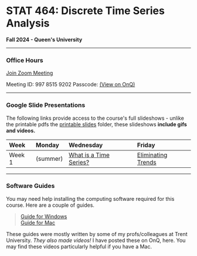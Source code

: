 # STAT 464: Discrete Time Series Analysis
**Fall 2024 - Queen's University**

---

### Office Hours

[Join Zoom Meeting](https://queensu.zoom.us/j/99785159202?pwd=7Muvwaq43S7NlczdQyRnESbiLzpVF9.1)

Meeting ID: 997 8515 9202
Passcode: [(View on OnQ)](https://onq.queensu.ca/d2l/home/948691)

---

### Google Slide Presentations

The following links provide access to the course's full slideshows - 
unlike the printable pdfs the [printable slides](https://github.com/skyepaphora/TimeSeries_FA24/tree/main/Printable_Slides) folder, these slideshows **include gifs and videos.**

| Week   | Monday    | Wednesday | Friday    |
|:-------|:----------|:----------|:----------|
| Week 1 | (summer)  | [What is a Time Series?](https://docs.google.com/presentation/d/1g-OGQTh_g2aNg0lSEX-dvQVbnzPqPLODM2g6LH18bW4/edit?usp=sharing) | [Eliminating Trends](https://docs.google.com/presentation/d/1FGfncxANPGrMabziSMltRtQReDQqf7V8f-vRPyC1R4M/edit?usp=sharing) | 

---

### Software Guides

You may need help installing the computing software required for this course. Here are a couple of guides.

>[Guide for Windows](https://github.com/skyepaphora/TimeSeries_FA24/blob/main/SoftwareGuide_Windows.md)\
>[Guide for Mac](https://github.com/skyepaphora/TimeSeries_FA24/blob/main/SoftwareGuide_Mac.md)

These guides were mostly written by some of my profs/colleagues at Trent University. *They also made videos!* I have posted these on OnQ, here. You may find these videos particularly helpful if you have a Mac.
